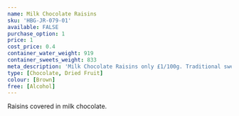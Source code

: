 ```yaml
---
name: Milk Chocolate Raisins
sku: 'HBG-JR-079-01'
available: FALSE
purchase_option: 1
price: 1
cost_price: 0.4
container_water_weight: 919
container_sweets_weight: 833
meta_description: 'Milk Chocolate Raisins only £1/100g. Traditional sweets and more at Humbugs Confectionery Store. Specialists in satisfying your sweet tooth!'
type: [Chocolate, Dried Fruit]
colour: [Brown]
free: [Alcohol]
---
```

Raisins covered in milk chocolate.